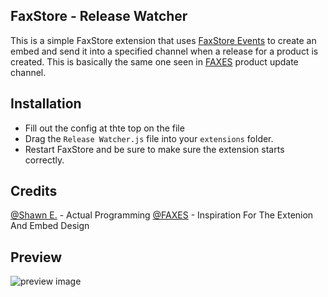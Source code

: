 ## FaxStore - Release Watcher

This is a simple FaxStore extension that uses [FaxStore Events](https://docs.faxes.zone/c/faxstore/events) to create an embed and send it into a specified channel when a release for a product is created. This is basically the same one seen in [FAXES](https://faxes.zone) product update channel.

## Installation
 - Fill out the config at thte top on the file
 - Drag the `Release Watcher.js` file into your `extensions` folder.
 - Restart FaxStore and be sure to make sure the extension starts correctly.

## Credits

[@Shawn E.](https://github.com/Shawn-E) - Actual Programming
[@FAXES](https://faxes.zone) - Inspiration For The Extenion And Embed Design

## Preview

![preview image](https://cdn.shawnengmann.com/shawn/hszoBj.png)
